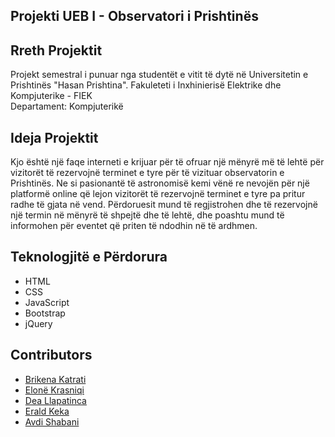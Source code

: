 ## Projekti UEB I - Observatori i Prishtinës


## Rreth Projektit
Projekt semestral i punuar nga studentët e vitit të dytë në Universitetin e Prishtinës "Hasan Prishtina".
Fakuleteti i Inxhinierisë Elektrike dhe Kompjuterike - FIEK    
Departament: Kompjuterikë

## Ideja Projektit
Kjo është një faqe interneti e krijuar për të ofruar një mënyrë më të lehtë për vizitorët të rezervojnë terminet e tyre për të vizituar observatorin e Prishtinës. Ne si pasionantë të astronomisë kemi vënë re nevojën për një platformë online që lejon vizitorët të rezervojnë terminet e tyre pa pritur radhe të gjata në vend. Përdoruesit mund të regjistrohen dhe të rezervojnë një termin në mënyrë të shpejtë dhe të lehtë, dhe poashtu mund të informohen për eventet që priten të ndodhin në të ardhmen.

## Teknologjitë e Përdorura
- HTML
- CSS
- JavaScript
- Bootstrap
- jQuery

## Contributors
* [Brikena Katrati](https://github.com/brikenakastrati)
* [Elonë Krasniqi](https://github.com/elonekrasniqi)
* [Dea Llapatinca](https://github.com/ll-dea)
* [Erald Keka](https://github.com/Aldialdiqw)
* [Avdi Shabani](https://github.com/AvdiShabani)
